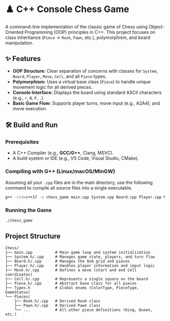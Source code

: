 # ♟️ C++ Console Chess Game

A command-line implementation of the classic game of Chess using Object-Oriented Programming (OOP) principles in C++. This project focuses on class inheritance (`Piece` $\rightarrow$ `Rook`, `Pawn`, etc.), polymorphism, and board manipulation.

## ✨ Features

* **OOP Structure:** Clear separation of concerns with classes for `System`, `Board`, `Player`, `Move`, `Cell`, and all `Piece` types.
* **Polymorphism:** Uses a virtual base class (`Piece`) to handle unique movement logic for all derived pieces.
* **Console Interface:** Displays the board using standard ASCII characters (e.g., `r`, `N`, `P`, `.`).
* **Basic Game Flow:** Supports player turns, move input (e.g., A2A4), and move execution.

## 🛠️ Build and Run

### Prerequisites

* A C++ Compiler (e.g., **GCC/G++**, Clang, MSVC).
* A build system or IDE (e.g., VS Code, Visual Studio, CMake).

### Compiling with G++ (Linux/macOS/MinGW)

Assuming all your `.cpp` files are in the main directory, use the following command to compile all source files into a single executable.

```bash
g++ -std=c++17 -o chess_game main.cpp System.cpp Board.cpp Player.cpp Move.cpp Cell.cpp Piece.cpp
```

### Running the Game

```bash
./chess_game
```

## Project Structure
```
Chess/
├── main.cpp          # Main game loop and system initialization
├── System.h/.cpp     # Manages game state, players, and turn flow
├── Board.h/.cpp      # Manages the 8x8 grid and pieces
├── Player.h/.cpp     # Handles player information and input logic
├── Move.h/.cpp       # Defines a move (start and end Cell coordinates)
├── Cell.h/.cpp       # Represents a single square on the board
├── Piece.h/.cpp      # Abstract base class for all pieces
├── Types.h           # Global enums (ColorType, PieceType, GameStatus)
└── Pieces/
    ├── Rook.h/.cpp   # Derived Rook class
    ├── Pawn.h/.cpp   # Derived Pawn class
    └── ...           # All other piece definitions (King, Queen, etc.)
```
